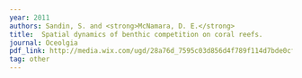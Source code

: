 ```yaml
---
year: 2011
authors: Sandin, S. and <strong>McNamara, D. E.</strong>
title:  Spatial dynamics of benthic competition on coral reefs.
journal: Oceolgia
pdf_link: http://media.wix.com/ugd/28a76d_7595c03d856d4f789f114d7bde0cf9ff.pdf
tag: other
---
```

